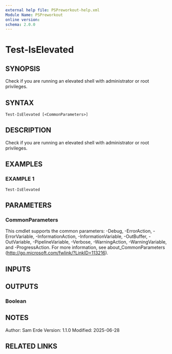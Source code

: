 ```yaml
---
external help file: PSPreworkout-help.xml
Module Name: PSPreworkout
online version:
schema: 2.0.0
---
```


# Test-IsElevated

## SYNOPSIS
Check if you are running an elevated shell with administrator or root privileges.

## SYNTAX

```
Test-IsElevated [<CommonParameters>]
```

## DESCRIPTION
Check if you are running an elevated shell with administrator or root privileges.

## EXAMPLES

### EXAMPLE 1
```
Test-IsElevated
```

## PARAMETERS

### CommonParameters
This cmdlet supports the common parameters: -Debug, -ErrorAction, -ErrorVariable, -InformationAction, -InformationVariable, -OutBuffer, -OutVariable, -PipelineVariable, -Verbose, -WarningAction, -WarningVariable, and -ProgressAction. 
For more information, see about_CommonParameters (http://go.microsoft.com/fwlink/?LinkID=113216).

## INPUTS

## OUTPUTS

### Boolean
## NOTES
Author: Sam Erde
Version: 1.1.0
Modified: 2025-06-28

## RELATED LINKS
